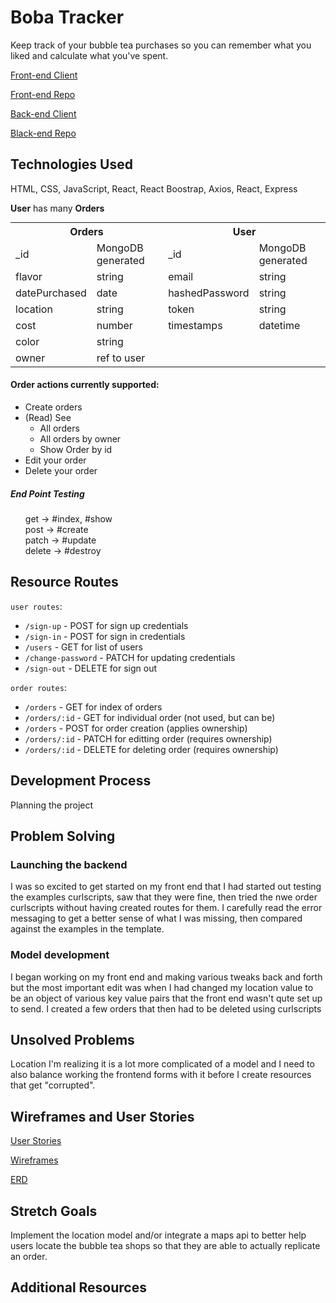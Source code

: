 # Boba Tracker
Keep track of your bubble tea purchases so you can remember what you liked and calculate what you've spent.

[Front-end Client](https://kimdolion.github.io/boba-tracker-client/#/)

[Front-end Repo](https://github.com/kimdolion/boba-tracker-client)

[Back-end Client](https://limitless-everglades-63033.herokuapp.com/)

[Black-end Repo](https://github.com/kimdolion/boba-tracker-backend)

## Technologies Used
HTML, CSS, JavaScript, React, React Boostrap, Axios, React, Express

**User** has many **Orders**

  <table style="display:inline">
  <th colspan="2" style="text-align:center">Orders</th>
  <th colspan="2" style="text-align:center">User</th>
  <tr>
  <td>_id</td>
  <td>MongoDB generated</td>
  <td>_id</td>
  <td>MongoDB generated</td>
  </tr>
  <tr>
  <td>flavor</td>
  <td>string</td>
  <td>email</td>
  <td>string</td>
  </tr>
  <tr>
  <td>datePurchased</td>
  <td>date</td>
  <td>hashedPassword</td>
  <td>string</td>
  </tr>
  <tr>
  <td>location</td>
  <td>string</td>
  <td>token</td>
  <td>string</td>
  </tr>
  <tr>
  <td>cost</td>
  <td>number</td>
  <td>timestamps</td>
  <td>datetime</td>
  </tr>
  <tr>
  <td>color</td>
  <td>string</td>
  <td></td>
  <td></td>
  </tr>
  <tr>
  <td>owner</td>
  <td>ref to user</td>
  <td></td>
  <td></td>
  </tr>
  </table>


  #### Order actions currently supported:
  - Create orders
  - (Read) See
    - All orders
    - All orders by owner
    - Show Order by id
  - Edit your order
  - Delete your order

##### End Point Testing

<ul style="list-style-type:none;">
  <li>get -> #index, #show</li>
  <li>post -> #create</li>
  <li>patch -> #update</li>
  <li>delete -> #destroy</li>
</ul>

## Resource Routes
`user routes`:
  - `/sign-up` - POST for sign up credentials
  - `/sign-in` - POST for sign in credentials
  - `/users` - GET for list of users
  - `/change-password` - PATCH for updating credentials
  - `/sign-out` - DELETE for sign out

`order routes`:
  - `/orders` - GET for index of orders
  - `/orders/:id` - GET for individual order (not used, but can be)
  - `/orders` - POST for order creation (applies ownership)
  - `/orders/:id` - PATCH for editting order (requires ownership)
  - `/orders/:id` - DELETE for deleting order (requires ownership)

## Development Process
Planning the project

## Problem Solving
### Launching the backend
I was so excited to get started on my front end that I had started out testing the examples curlscripts, saw that they were fine, then tried the nwe order curlscripts without having created routes for them. I carefully read the error messaging to get a better sense of what I was missing, then compared against the examples in the template.

### Model development
I began working on my front end and making various tweaks back and forth but the most important edit was when I had changed my location value to be an object of various key value pairs that the front end wasn't qute set up to send. I created a few orders that then had to be deleted using curlscripts

## Unsolved Problems
Location
I'm realizing it is a lot more complicated of a model and I need to also balance working the frontend forms with it before I create resources that get "corrupted".

## Wireframes and User Stories
[User Stories](https://docs.google.com/document/d/1rU0EMt1qlRVzYi5IN6PDTBv9FH-f241SB1buLiKU5VY/edit?usp=sharing)

[Wireframes](https://docs.google.com/document/d/1Bmr5gQ1BCXurel8O9UvznKwcHkwt-F_cnnR5uouSSXA/edit?usp=sharing)

[ERD](https://docs.google.com/document/d/1KAxKF9fMoZRf_MedIocuvrfn7yVN1JOpxzY0Z7Bnkl0/edit?usp=sharing)

## Stretch Goals
Implement the location model and/or integrate a maps api to better help users locate the bubble tea shops so that they are able to actually replicate an order.

## Additional Resources
